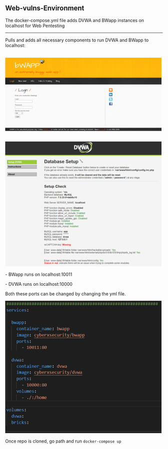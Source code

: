 ## Web-vulns-Environment
The docker-compose.yml file adds DVWA and BWapp instances on localhost for Web Pentesting
<hr>
Pulls and adds all necessary components to run DVWA and BWapp to localhost:
<p><br>
  <img src="bwapp.PNG" alt="bwapp" width="500"/></p>
  <p><br>
  <img src="dvwa.PNG" alt="dvwa" width="500"/></p>
    <p>
      - BWapp runs on localhost:10011</p>
    <p>
      - DVWA runs on localhost:10000</p>

Both these ports can be changed by changing the yml file.
<p>
<img src="ports.PNG" alt="ports" width="500"/></p>

Once repo is cloned, go path and run `docker-compose up`
